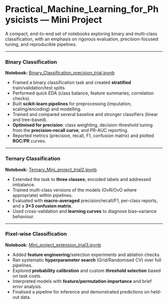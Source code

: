 # Practical_Machine_Learning_for_Physicists — Mini Project

A compact, end-to-end set of notebooks exploring binary and multi-class classification, with an emphasis on rigorous evaluation, precision-focused tuning, and reproducible pipelines.

---


### Binary Classification
**Notebook:** [Binary_Classification_precision_trial.ipynb](Binary_Classification_precision_trial.ipynb)  
- Framed a binary classification task and created **stratified** train/validation/test splits.
- Performed quick EDA (class balance, feature summaries, correlation checks).
- Built **scikit-learn pipelines** for preprocessing (imputation, scaling/encoding) and modelling.
- Trained and compared several baseline and stronger classifiers (linear and tree-based).
- **Optimised for precision**: class weighting, decision-threshold tuning from the **precision–recall curve**, and PR-AUC reporting.
- Reported metrics (precision, recall, F1, confusion matrix) and plotted **ROC**/**PR** curves.

---
### Ternary Classification
**Notebook:** [Ternary_Mini_project_trial2.ipynb](Ternary_Mini_project_trial2.ipynb)  
- Extended the task to **three classes**; encoded labels and addressed imbalance.
- Trained multi-class versions of the models (OvR/OvO where appropriate) within pipelines.
- Evaluated with **macro-averaged** precision/recall/F1, per-class reports, and a **3×3 confusion matrix**.
- Used cross-validation and **learning curves** to diagnose bias–variance behaviour.

---
### Pixel-wise Classification
**Notebook:** [Mini_project_extension_trial3.ipynb](Mini_project_extension_trial3.ipynb)  
- Added **feature engineering**/selection experiments and ablation checks.
- Ran systematic **hyperparameter search** (Grid/Randomised CV) over full pipelines.
- Explored **probability calibration** and custom **threshold selection** based on task costs.
- Interpreted models with **feature/permutation importance** and brief error analysis.
- Finalised a pipeline for inference and demonstrated predictions on held-out data.
